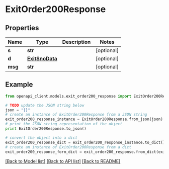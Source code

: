 # ExitOrder200Response


## Properties

Name | Type | Description | Notes
------------ | ------------- | ------------- | -------------
**s** | **str** |  | [optional] 
**d** | [**ExitSnoData**](ExitSnoData.md) |  | [optional] 
**msg** | **str** |  | [optional] 

## Example

```python
from openapi_client.models.exit_order200_response import ExitOrder200Response

# TODO update the JSON string below
json = "{}"
# create an instance of ExitOrder200Response from a JSON string
exit_order200_response_instance = ExitOrder200Response.from_json(json)
# print the JSON string representation of the object
print ExitOrder200Response.to_json()

# convert the object into a dict
exit_order200_response_dict = exit_order200_response_instance.to_dict()
# create an instance of ExitOrder200Response from a dict
exit_order200_response_form_dict = exit_order200_response.from_dict(exit_order200_response_dict)
```
[[Back to Model list]](../README.md#documentation-for-models) [[Back to API list]](../README.md#documentation-for-api-endpoints) [[Back to README]](../README.md)


